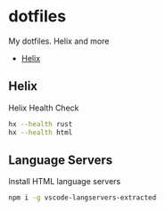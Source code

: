 # dotfiles
My dotfiles. Helix and more

* [Helix](.config/helix/config.toml)

## Helix

Helix Health Check

```bash
hx --health rust
hx --health html
```

## Language Servers

Install HTML language servers

```bash
npm i -g vscode-langservers-extracted
```

